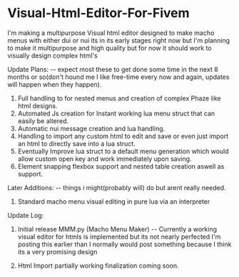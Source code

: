 # Visual-Html-Editor-For-Fivem
I'm making a multipurpose Visual html editor designed to make macho menus with either dui or nui its in its early stages right now but I'm planning to make it multipurpose and high quality but for now it should work to visually design complex html's

Update Plans:
-- expect most these to get done some time in the next 8 months or so(don't hound me I like free-time every now and again, updates will happen when they happen).
1. Full handling to for nested menus and creation of complex Phaze like html designs.
2. Automated Js creation for Instant working lua menu struct that can easily be altered.
3. Automatic nui message creation and lua handling.
4. Handling to import any custom html to edit and save or even just import an html to directly save into a lua struct.
5. Eventually Improve lua struct to a default menu generation which would allow custom open key and work immediately upon saving.
6. Element snapping flexbox support and nested table creation aswell as support.

Later Additions:
-- things i might(probably will) do but arent really needed.
1. Standard macho menu visual editing in pure lua via an interpreter

Update Log:
1. Initial release MMM.py (Macho Menu Maker) -- Currently a working visual editor for htmls is implemented but its not nearly perfected I'm posting this earlier than I normally would post something because I think its a very promising design

2. Html Import partially working finalization coming soon.
